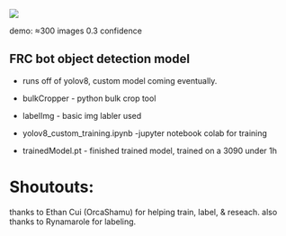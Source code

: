 ![](https://github.com/Anthony-Andrews/frCV/blob/main/DEMO_12fps640p.gif)

demo: ≈300 images 0.3 confidence

## FRC bot object detection model

* runs off of yolov8, custom model coming eventually.

* bulkCropper - python bulk crop tool

* labelImg - basic img labler used

* yolov8_custom_training.ipynb -jupyter notebook colab for training

* trainedModel.pt - finished trained model, trained on a 3090 under 1h

# Shoutouts:
thanks to Ethan Cui (OrcaShamu) for helping train, label, & reseach.
also thanks to Rynamarole for labeling.
